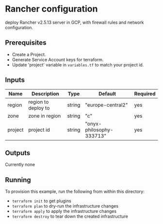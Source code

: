 # Rancher configuration

 deploy Rancher v2.5.13 server in GCP, with firewall rules and network configuration.

## Prerequisites

- Create a Project.
- Generate Service Account keys for terraform.
- Update 'project' variable in `variables.tf` to match your project id.

## Inputs

| Name    	| Description         	| Type   	| Default                  	| Required 	|
|---------	|---------------------	|--------	|--------------------------	|----------	|
| region  	| region to deploy to 	| string 	| "europe-central2"        	| yes      	|
| zone    	| zone in region      	| string 	| "c"                      	| yes      	|
| project 	| project id          	| string 	| "onyx-philosophy-333713" 	| yes      	|

## Outputs

Currently none

## Running

To provision this example, run the following from within this directory:

- `terraform init` to get plugins
- `terraform plan` to dry-run the infrastructure changes
- `terraform apply` to apply the infrastructure changes
- `terraform destroy` to tear down the created infrastructure

